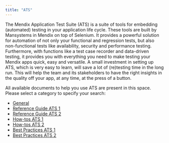 ```yaml
---
title: "ATS"
---
```


The Mendix Application Test Suite (ATS) is a suite of tools for embedding (automated) testing in your application life cycle. These tools are built by Mansystems in Mendix on top of Selenium. It provides a powerful solution for automation of not only your functional and regression tests, but also non-functional tests like availability, security and performance testing. Furthermore, with functions like a test case recorder and data-driven testing, it provides you with everything you need to make testing your Mendix apps quick, easy and versatile. A small investment in setting up ATS, which is very easy to learn, will save a lot of (re)testing time in the long run. This will help the team and its stakeholders to have the right insights in the quality off your app, at any time, at the press of a button.

All available documents to help you use ATS are present in this space. Please select a category to specify your search: 

* [General](general/index.md)
* [Reference Guide ATS 1](refguide/rg-version-1/rg-version-1.md)
* [Reference Guide ATS 2](refguide/rg-version-2/rg-version-2.md)
* [How-tos ATS 1](howtos/ht-version-1/ht-version-1)
* [How-tos ATS 2](howtos/ht-version-2/ht-version-2)
* [Best Practices ATS 1](bestpractices/bp-version-1/bp-version-1)
* [Best Practices ATS 2](bestpractices/bp-version-2/bp-version-2)